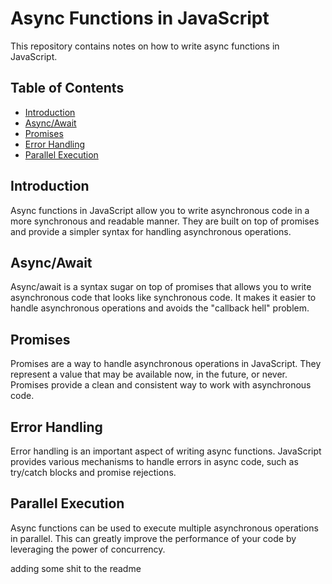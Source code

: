 # Async Functions in JavaScript

This repository contains notes on how to write async functions in JavaScript.

## Table of Contents

- [Introduction](#introduction)
- [Async/Await](#async-await)
- [Promises](#promises)
- [Error Handling](#error-handling)
- [Parallel Execution](#parallel-execution)

## Introduction

Async functions in JavaScript allow you to write asynchronous code in a more synchronous and readable manner. They are built on top of promises and provide a simpler syntax for handling asynchronous operations.

## Async/Await

Async/await is a syntax sugar on top of promises that allows you to write asynchronous code that looks like synchronous code. It makes it easier to handle asynchronous operations and avoids the "callback hell" problem.

## Promises

Promises are a way to handle asynchronous operations in JavaScript. They represent a value that may be available now, in the future, or never. Promises provide a clean and consistent way to work with asynchronous code.

## Error Handling

Error handling is an important aspect of writing async functions. JavaScript provides various mechanisms to handle errors in async code, such as try/catch blocks and promise rejections.

## Parallel Execution

Async functions can be used to execute multiple asynchronous operations in parallel. This can greatly improve the performance of your code by leveraging the power of concurrency.

adding some shit to the readme